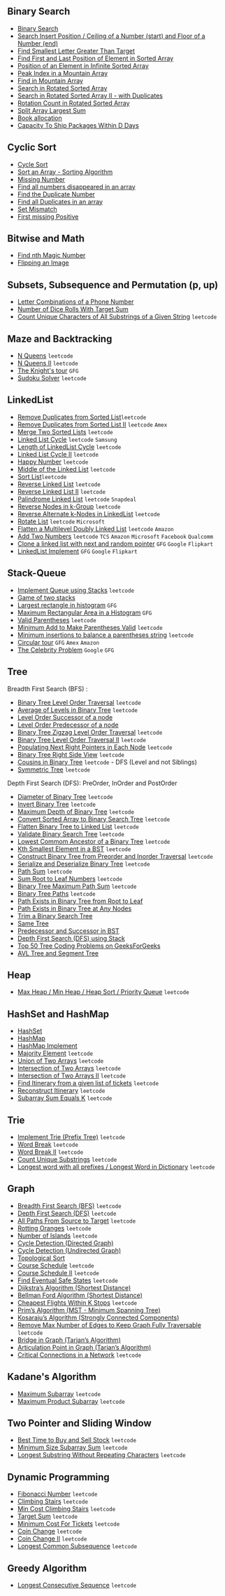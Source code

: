 ## Binary Search
- [Binary Search](https://leetcode.com/problems/binary-search/)
- [Search Insert Position / Ceiling of a Number (start) and Floor of a Number (end)](https://leetcode.com/problems/search-insert-position/)
- [Find Smallest Letter Greater Than Target](https://leetcode.com/problems/find-smallest-letter-greater-than-target/)
- [Find First and Last Position of Element in Sorted Array](https://leetcode.com/problems/find-first-and-last-position-of-element-in-sorted-array/)
- [Position of an Element in Infinite Sorted Array](https://www.geeksforgeeks.org/find-position-element-sorted-array-infinite-numbers/)
- [Peak Index in a Mountain Array](https://leetcode.com/problems/peak-index-in-a-mountain-array/)
- [Find in Mountain Array](https://leetcode.com/problems/find-in-mountain-array/)
- [Search in Rotated Sorted Array](https://leetcode.com/problems/search-in-rotated-sorted-array/)
- [Search in Rotated Sorted Array II - with Duplicates](https://leetcode.com/problems/search-in-rotated-sorted-array-ii/)
- [Rotation Count in Rotated Sorted Array](https://www.geeksforgeeks.org/find-rotation-count-rotated-sorted-array/)
- [Split Array Largest Sum](https://leetcode.com/problems/split-array-largest-sum/)
- [Book allocation](https://www.geeksforgeeks.org/allocate-minimum-number-pages/)
- [Capacity To Ship Packages Within D Days](https://leetcode.com/problems/capacity-to-ship-packages-within-d-days/)

## Cyclic Sort
- [Cycle Sort](https://www.geeksforgeeks.org/cycle-sort/)
- [Sort an Array - Sorting Algorithm](https://leetcode.com/problems/sort-an-array/)
- [Missing Number](https://leetcode.com/problems/missing-number/)
- [Find all numbers disappeared in an array](https://leetcode.com/problems/find-all-numbers-disappeared-in-an-array/)
- [Find the Duplicate Number](https://leetcode.com/problems/find-the-duplicate-number/)
- [Find all Duplicates in an array](https://leetcode.com/problems/find-all-duplicates-in-an-array/)
- [Set Mismatch](https://leetcode.com/problems/set-mismatch/)
- [First missing Positive](https://leetcode.com/problems/first-missing-positive/)

## Bitwise and Math
- [Find nth Magic Number](https://www.geeksforgeeks.org/find-nth-magic-number/)
- [Flipping an Image](https://leetcode.com/problems/flipping-an-image/)

## Subsets, Subsequence and Permutation (p, up)
- [Letter Combinations of a Phone Number](https://leetcode.com/problems/letter-combinations-of-a-phone-number/)
- [Number of Dice Rolls With Target Sum](https://leetcode.com/problems/number-of-dice-rolls-with-target-sum/)
- [Count Unique Characters of All Substrings of a Given String](https://leetcode.com/problems/count-unique-characters-of-all-substrings-of-a-given-string/description/) `leetcode`

## Maze and Backtracking
- [N Queens](https://leetcode.com/problems/n-queens/) `leetcode`
- [N Queens II](https://leetcode.com/problems/n-queens-ii/) `leetcode`
- [The Knight's tour](https://www.geeksforgeeks.org/the-knights-tour-problem-backtracking-1/) `GFG`
- [Sudoku Solver](https://leetcode.com/problems/sudoku-solver/) `leetcode`

## LinkedList
- [Remove Duplicates from Sorted List](https://leetcode.com/problems/remove-duplicates-from-sorted-list/)`leetcode`
- [Remove Duplicates from Sorted List II](https://leetcode.com/problems/remove-duplicates-from-sorted-list-ii/) `leetcode` `Amex`
- [Merge Two Sorted Lists](https://leetcode.com/problems/merge-two-sorted-lists/) `leetcode`
- [Linked List Cycle](https://leetcode.com/problems/linked-list-cycle/) `leetcode` `Samsung`
- [Length of LinkedList Cycle](https://www.geeksforgeeks.org/find-length-of-loop-in-linked-list/) `leetcode`
- [Linked List Cycle II](https://leetcode.com/problems/linked-list-cycle-ii/) `leetcode`
- [Happy Number](https://leetcode.com/problems/happy-number/) `leetcode`
- [Middle of the Linked List](https://leetcode.com/problems/middle-of-the-linked-list/) `leetcode`
- [Sort List](https://leetcode.com/problems/sort-list/)`leetcode`
- [Reverse Linked List](https://leetcode.com/problems/reverse-linked-list/) `leetcode`
- [Reverse Linked List II](https://leetcode.com/problems/reverse-linked-list-ii/) `leetcode`
- [Palindrome Linked List](https://leetcode.com/problems/palindrome-linked-list/) `leetcode` `Snapdeal`
- [Reverse Nodes in k-Group](https://leetcode.com/problems/reverse-nodes-in-k-group/) `leetcode`
- [Reverse Alternate k-Nodes in LinkedList](https://www.geeksforgeeks.org/reverse-alternate-k-nodes-in-a-singly-linked-list/) `leetcode`
- [Rotate List](https://leetcode.com/problems/rotate-list/) `leetcode` `Microsoft`
- [Flatten a Multilevel Doubly Linked List](https://leetcode.com/problems/flatten-a-multilevel-doubly-linked-list/) `leetcode` `Amazon`
- [Add Two Numbers](https://leetcode.com/problems/add-two-numbers/) `leetcode` `TCS` `Amazon` `Microsoft` `Facebook` `Qualcomm`
- [Clone a linked list with next and random pointer](https://www.geeksforgeeks.org/clone-linked-list-next-random-pointer-o1-space/) `GFG` `Google` `Flipkart`
- [LinkedList Implement](https://www.geeksforgeeks.org/clone-linked-list-next-random-pointer-o1-space/) `GFG` `Google` `Flipkart`

## Stack-Queue
- [Implement Queue using Stacks](https://leetcode.com/problems/implement-queue-using-stacks/) `leetcode`
- [Game of two stacks](https://www.hackerrank.com/challenges/game-of-two-stacks/problem) 
- [Largest rectangle in histogram](https://leetcode.com/problems/largest-rectangle-in-histogram/) `GFG`
- [Maximum Rectangular Area in a Histogram](https://practice.geeksforgeeks.org/problems/maximum-rectangular-area-in-a-histogram-1587115620/1/) `GFG`
- [Valid Parentheses](https://leetcode.com/problems/valid-parentheses/) `leetcode`
- [Minimum Add to Make Parentheses Valid](https://leetcode.com/problems/minimum-add-to-make-parentheses-valid/) `leetcode`
- [Minimum insertions to balance a parentheses string](https://leetcode.com/problems/minimum-insertions-to-balance-a-parentheses-string/) `leetcode`
- [Circular tour](https://practice.geeksforgeeks.org/problems/circular-tour/1) `GFG` `Amex` `Amazon`
- [The Celebrity Problem](https://practice.geeksforgeeks.org/problems/the-celebrity-problem/1/) `Google` `GFG`

## Tree
Breadth First Search (BFS) :
- [Binary Tree Level Order Traversal](https://leetcode.com/problems/binary-tree-level-order-traversal/) `leetcode`
- [Average of Levels in Binary Tree](https://leetcode.com/problems/average-of-levels-in-binary-tree/) `leetcode`
- [Level Order Successor of a node](https://www.geeksforgeeks.org/level-order-successor-of-a-node-in-binary-tree/) 
- [Level Order Predecessor of a node](https://practice.geeksforgeeks.org/problems/predecessor-and-successor/1) 
- [Binary Tree Zigzag Level Order Traversal](https://leetcode.com/problems/binary-tree-zigzag-level-order-traversal/) `leetcode`
- [Binary Tree Level Order Traversal II](https://leetcode.com/problems/binary-tree-level-order-traversal-ii/) `leetcode`
- [Populating Next Right Pointers in Each Node](https://leetcode.com/problems/populating-next-right-pointers-in-each-node/) `leetcode`
- [Binary Tree Right Side View](https://leetcode.com/problems/binary-tree-right-side-view/) `leetcode`
- [Cousins in Binary Tree](https://leetcode.com/problems/cousins-in-binary-tree/) `leetcode` - DFS (Level and not Siblings)
- [Symmetric Tree](https://leetcode.com/problems/symmetric-tree/) `leetcode`

Depth First Search (DFS): PreOrder, InOrder and PostOrder
- [Diameter of Binary Tree](https://leetcode.com/problems/diameter-of-binary-tree/) `leetcode`
- [Invert Binary Tree](https://leetcode.com/problems/invert-binary-tree/) `leetcode`
- [Maximum Depth of Binary Tree](https://leetcode.com/problems/maximum-depth-of-binary-tree/) `leetcode`
- [Convert Sorted Array to Binary Search Tree](https://leetcode.com/problems/convert-sorted-array-to-binary-search-tree/) `leetcode`
- [Flatten Binary Tree to Linked List](https://leetcode.com/problems/flatten-binary-tree-to-linked-list/) `leetcode`
- [Validate Binary Search Tree](https://leetcode.com/problems/validate-binary-search-tree/) `leetcode`
- [Lowest Commom Ancestor of a Binary Tree](https://leetcode.com/problems/lowest-common-ancestor-of-a-binary-tree/) `leetcode`
- [Kth Smallest Element in a BST](https://leetcode.com/problems/kth-smallest-element-in-a-bst/) `leetcode`
- [Construct Binary Tree from Preorder and Inorder Traversal](https://leetcode.com/problems/construct-binary-tree-from-preorder-and-inorder-traversal/) `leetcode`
- [Serialize and Deserialize Binary Tree](https://leetcode.com/problems/serialize-and-deserialize-binary-tree/) `leetcode`
- [Path Sum](https://leetcode.com/problems/path-sum/) `leetcode`
- [Sum Root to Leaf Numbers](https://leetcode.com/problems/sum-root-to-leaf-numbers/) `leetcode`
- [Binary Tree Maximum Path Sum](https://leetcode.com/problems/binary-tree-maximum-path-sum/) `leetcode`
- [Binary Tree Paths](https://leetcode.com/problems/binary-tree-paths/) `leetcode`
- [Path Exists in Binary Tree from Root to Leaf](https://www.geeksforgeeks.org/check-root-leaf-path-given-sequence/)
- [Path Exists in Binary Tree at Any Nodes](https://www.geeksforgeeks.org/print-path-between-any-two-nodes-in-a-binary-tree/)
- [Trim a Binary Search Tree](https://leetcode.com/problems/trim-a-binary-search-tree/description/)  
- [Same Tree](https://leetcode.com/problems/same-tree/)  
- [Predecessor and Successor in BST](https://practice.geeksforgeeks.org/problems/predecessor-and-successor/1)  
- [Depth First Search (DFS) using Stack](https://leetcode.com/problems/same-tree/) 
- [Top 50 Tree Coding Problems on GeeksForGeeks](https://www.geeksforgeeks.org/top-50-tree-coding-problems-for-interviews/) 
- [AVL Tree and Segment Tree]() 

## Heap
- [Max Heap / Min Heap / Heap Sort / Priority Queue]() `leetcode`

## HashSet and HashMap
- [HashSet]() 
- [HashMap]() 
- [HashMap Implement]() 
- [Majority Element](https://leetcode.com/problems/majority-element/) `leetcode`
- [Union of Two Arrays](https://www.geeksforgeeks.org/find-union-and-intersection-of-two-unsorted-arrays/) `leetcode`
- [Intersection of Two Arrays](https://leetcode.com/problems/intersection-of-two-arrays/description/) `leetcode`
- [Intersection of Two Arrays II](https://leetcode.com/problems/intersection-of-two-arrays-ii/description/) `leetcode`
- [Find Itinerary from a given list of tickets](https://www.geeksforgeeks.org/find-itinerary-from-a-given-list-of-tickets/) `leetcode`
- [Reconstruct Itinerary](https://leetcode.com/problems/reconstruct-itinerary/description/) `leetcode`
- [Subarray Sum Equals K](https://leetcode.com/problems/subarray-sum-equals-k/description/) `leetcode`


## Trie
- [Implement Trie (Prefix Tree)](https://leetcode.com/problems/implement-trie-prefix-tree/description/) `leetcode`
- [Word Break](https://leetcode.com/problems/word-break/description/) `leetcode`
- [Word Break II](https://leetcode.com/problems/word-break-ii/) `leetcode`
- [Count Unique Substrings](https://www.geeksforgeeks.org/count-number-of-distinct-substring-in-a-string/) `leetcode`
- [Longest word with all prefixes / Longest Word in Dictionary](https://leetcode.com/problems/longest-word-in-dictionary/description/) `leetcode`

## Graph
- [Breadth First Search (BFS)]() `leetcode`
- [Depth First Search (DFS)]() `leetcode`
- [All Paths From Source to Target](https://leetcode.com/problems/all-paths-from-source-to-target/description/) `leetcode`
- [Rotting Oranges](https://leetcode.com/problems/rotting-oranges/description/) `leetcode`
- [Number of Islands](https://leetcode.com/problems/number-of-islands/description/) `leetcode`
- [Cycle Detection (Directed Graph)](https://practice.geeksforgeeks.org/problems/detect-cycle-in-a-directed-graph/1) 
- [Cycle Detection (Undirected Graph)](https://practice.geeksforgeeks.org/problems/detect-cycle-in-an-undirected-graph/1) 
- [Topological Sort](https://www.geeksforgeeks.org/problems/topological-sort/1)
- [Course Schedule](https://leetcode.com/problems/course-schedule/description/) `leetcode`
- [Course Schedule II](https://leetcode.com/problems/course-schedule-ii/description/) `leetcode`
- [Find Eventual Safe States](https://leetcode.com/problems/find-eventual-safe-states/description/) `leetcode`
- [Dijkstra’s Algorithm (Shortest Distance)](https://www.geeksforgeeks.org/problems/implementing-dijkstra-set-1-adjacency-matrix/1)
- [Bellman Ford Algorithm (Shortest Distance)](https://www.geeksforgeeks.org/problems/distance-from-the-source-bellman-ford-algorithm/1)
- [Cheapest Flights Within K Stops](https://leetcode.com/problems/cheapest-flights-within-k-stops/) `leetcode`
- [Prim’s Algorithm (MST - Minimum Spanning Tree)](https://www.geeksforgeeks.org/problems/minimum-spanning-tree/1)
- [Kosaraju’s Algorithm (Strongly Connected Components)](https://www.geeksforgeeks.org/problems/strongly-connected-components-kosarajus-algo/1)
- [Remove Max Number of Edges to Keep Graph Fully Traversable](https://leetcode.com/problems/remove-max-number-of-edges-to-keep-graph-fully-traversable/description/) `leetcode`
- [Bridge in Graph (Tarjan’s Algorithm)](https://www.geeksforgeeks.org/problems/bridge-edge-in-graph/1)
- [Articulation Point in Graph (Tarjan’s Algorithm)](https://www.geeksforgeeks.org/problems/articulation-point-1/1)
- [Critical Connections in a Network](https://leetcode.com/problems/critical-connections-in-a-network/description/) `leetcode`

## Kadane's Algorithm
- [Maximum Subarray](https://leetcode.com/problems/maximum-subarray/description/) `leetcode`
- [Maximum Product Subarray](https://leetcode.com/problems/maximum-product-subarray/description/) `leetcode`

## Two Pointer and Sliding Window
- [Best Time to Buy and Sell Stock](https://leetcode.com/problems/best-time-to-buy-and-sell-stock/description/) `leetcode`
- [Minimum Size Subarray Sum](https://leetcode.com/problems/minimum-size-subarray-sum/description/) `leetcode`
- [Longest Substring Without Repeating Characters](https://leetcode.com/problems/longest-substring-without-repeating-characters/description/) `leetcode`

## Dynamic Programming
- [Fibonacci Number](https://leetcode.com/problems/fibonacci-number/description/) `leetcode`
- [Climbing Stairs](https://leetcode.com/problems/climbing-stairs/description/) `leetcode`
- [Min Cost Climbing Stairs](https://leetcode.com/problems/min-cost-climbing-stairs/description/) `leetcode`
- [Target Sum](https://leetcode.com/problems/target-sum/description/) `leetcode`
- [Minimum Cost For Tickets](https://leetcode.com/problems/minimum-cost-for-tickets/description/) `leetcode`
- [Coin Change](https://leetcode.com/problems/coin-change/description/) `leetcode`
- [Coin Change II](https://leetcode.com/problems/coin-change-ii/description/) `leetcode`
- [Longest Common Subsequence](https://leetcode.com/problems/longest-common-subsequence/description/) `leetcode`

## Greedy Algorithm
- [Longest Consecutive Sequence](https://leetcode.com/problems/longest-consecutive-sequence/description/) `leetcode`
